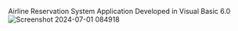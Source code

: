 Airline Reservation System Application Developed in Visual Basic 6.0
![Screenshot 2024-07-01 084918](https://github.com/user-attachments/assets/2efbbae4-3bba-40b8-a39d-e96ef6cbe184)
